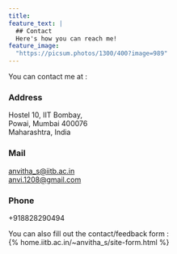 ```yaml
---
title: 
feature_text: |
  ## Contact  
  Here's how you can reach me!
feature_image: 
  "https://picsum.photos/1300/400?image=989"
---
```

You can contact me at : 
### Address
Hostel 10, IIT Bombay,  
Powai, Mumbai 400076  
Maharashtra, India  
### Mail  
[anvitha_s@iitb.ac.in](mailto:anvitha_s@iitb.ac.in)  
[anvi.1208@gmail.com](anvi.1208@gmail.com)
### Phone  
+918828290494  

You can also fill out the contact/feedback form :  
{% home.iitb.ac.in/~anvitha_s/site-form.html %}
